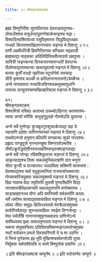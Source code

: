 ```yaml
---
title: ३१ श्रीमङ्गलाष्टकम्

---
```

ब्रह्मा विष्णुगिरीशः सुरपतिरनलः प्रेतराड्यातुनाथः-  
तोयाधीशश्च वायुर्धनदगुहगणेशार्कचन्द्राश्च रुद्राः।  
विश्वादित्याश्विसाध्या वसुपितृमरुतः सिद्धविद्याध्यक्षाः  
गन्धर्वाः किनराश्वाखिलगगनचराः मङ्गलं मे दिशन्तु ॥ १॥  
वाणी लक्ष्मीर्धरित्री हिमगिरितनया चण्डिका भद्रकाली  
ब्राह्मथाद्या मातृसका अदितिदितिसतीत्यादयो दक्षपुत्र्यः ।  
सावित्री जङ्गकन्या दिनकरतनयारुन्धती देवपत्न्यः  
पौलोम्याद्यास्तथान्याः खचरयुवतयो मङ्गलं मे दिशन्तु ॥२॥  
मत्स्यः कूर्मों वराहो नृहरिरथ वटुर्भार्गवो रामचन्द्रः  
सीरी कृष्णश्च कल्की स कपिलनरनारायणोऽत्रेयवैन्यः ।  
अन्ये नानावतारा नरकविजयिनश्चक्रमुख्यायुधानि  
तत्पल्यः तत्सुताश्चाप्यखिलहरिकला मङ्गलं मे दिशन्तु ॥ ३॥  

७१८  
श्रीमङ्गलाष्टकम्  
विश्वामित्रो वसिष्ठः कलाभव उचथ्योऽङ्गिराः काश्यपश्च-  
व्यासः कण्वो मरीचिः क्रतुभृगुपुलहो गौतमोऽत्रिः पुलस्त्यः ।  

अन्ये सर्वे मुनोन्द्राः कुजबुधगुरुशुक्रार्कजाद्या ग्रहा ये  
नक्षत्राणि प्रदेशाः फणिगणमनको मङ्गलं मे दिशन्तु ॥४॥  
ताक्ष्योऽनन्तो हनूमान् बलिरपि सनकाचाः शुको नारदश्च-  
प्रह्लादः पाण्डुपुत्रो नृगनलनहुषा विष्णरातोऽम्बरीषः ।  
भीमोऽक्रूरोद्धवोशीनरभरतहरिश्चन्द्ररुक्माङ्गदाद्याः  
अन्ये सर्वे नरेन्द्राः रविशशिकुलजाः मङ्गलं मे दिशन्तु ॥५॥  
आकृत्याद्याश्च तिस्रः सकलमुनिकलत्राणि दारा मनूनां  
सीता कुन्ती च पाञ्चाल्यध जलदयिता सक्मिणी सत्यभामा :  
देवक्याद्याश्च सर्वा यदुकुलवनिता राजभार्यास्तथान्याः  
गोप्यश्चारित्रयुक्ताः सकलयुक्तयो मङ्गलं ये दिशन्तु ॥६॥  
विप्रा गावश्च वेदाः स्मृतिरपि तुलसी पुण्यतीर्थानि विद्या  
नानाशास्त्रेतिहासान्यपि सकलपुराणानि वर्णाश्रमाश्च ।  
साङ्ख्यज्ञानञ्च योगा अपि यमनियमौ सर्वकर्माणि कालाः  
सर्वे धर्माश्च सत्याद्यवयवसाहिता मङ्गल मे दिशन्तु ॥ ७ ॥  
लोका जीवाः समुद्राः क्षितिधरपतयो मेरुकैलासमुख्याः  
कावेरीनर्मदाद्याः शुभजलसहिताः स्वर्द्रमा दिग्गजेन्द्राः ।  
मेघा ज्योतींषि नानानरपशुमृगपक्ष्यादयः प्राणिनोऽन्ये  
सर्वोषध्यश्च वृक्षाः सकलतृणलता मङ्गलं मे दिशन्तु ॥ ८ ॥  
भक्त्या संयुक्तचित्ताः प्रतिदिवसमिमान्मङ्गलस्तोत्रमुख्या  
नष्टौ श्लोकान् प्रभाते दिवसपरिणतौ ये च माः पठन्ति ।  
ते नित्यं पूर्णकामा इह भुवि मुखिनश्चार्थवन्तोऽपि भूत्वा  
निर्मुक्ताः सर्वपापैर्वयसि च चरमे विष्णुलोकं प्रयान्ति ॥९॥  

॥ इति श्रीमङ्गलाष्टकं सम्पूर्णम् ॥ ॥ इति स्तोत्रार्णवः सम्पूर्णः ॥  